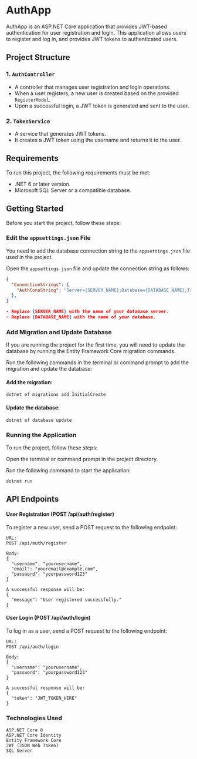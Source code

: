 # AuthApp

AuthApp is an ASP.NET Core application that provides JWT-based authentication for user registration and login. This application allows users to register and log in, and provides JWT tokens to authenticated users.

## Project Structure

### 1. `AuthController`
- A controller that manages user registration and login operations.
- When a user registers, a new user is created based on the provided `RegisterModel`.
- Upon a successful login, a JWT token is generated and sent to the user.

### 2. `TokenService`
- A service that generates JWT tokens.
- It creates a JWT token using the username and returns it to the user.

## Requirements

To run this project, the following requirements must be met:

- .NET 6 or later version.
- Microsoft SQL Server or a compatible database.

## Getting Started

Before you start the project, follow these steps:

###  Edit the `appsettings.json` File

You need to add the database connection string to the `appsettings.json` file used in the project.

Open the `appsettings.json` file and update the connection string as follows:

```json
{
  "ConnectionStrings": {
    "AuthConnString": "Server={SERVER_NAME};Database={DATABASE_NAME};Trusted_Connection=True;"
  },
}

- Replace {SERVER_NAME} with the name of your database server.
- Replace {DATABASE_NAME} with the name of your database. 
```


### Add Migration and Update Database
If you are running the project for the first time, you will need to update the database by running the Entity Framework Core migration commands.

Run the following commands in the terminal or command prompt to add the migration and update the database:

#### Add the migration:
```
dotnet ef migrations add InitialCreate
```

#### Update the database:
```
dotnet ef database update
```

### Running the Application
To run the project, follow these steps:

Open the terminal or command prompt in the project directory.

Run the following command to start the application:
```
dotnet run
```


## API Endpoints
#### User Registration (POST /api/auth/register)
To register a new user, send a POST request to the following endpoint:
```
URL:
POST /api/auth/register

Body:
{
  "username": "yourusername",
  "email": "youremail@example.com",
  "password": "yourpassword123"
}

A successful response will be:
{
  "message": "User registered successfully."
}
```

#### User Login (POST /api/auth/login)
To log in as a user, send a POST request to the following endpoint:

```
URL:
POST /api/auth/login

Body:
{
  "username": "yourusername",
  "password": "yourpassword123"
}

A successful response will be:
{
  "token": "JWT_TOKEN_HERE"
}
```

### Technologies Used
```
ASP.NET Core 8
ASP.NET Core Identity
Entity Framework Core
JWT (JSON Web Token)
SQL Server
```
